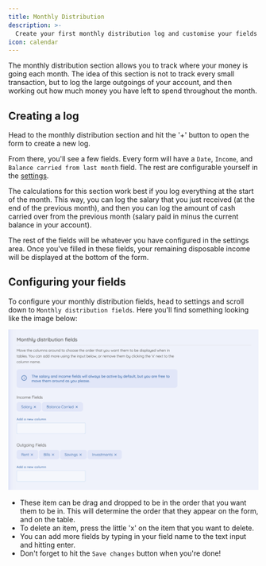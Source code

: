 ```yaml
---
title: Monthly Distribution
description: >-
  Create your first monthly distribution log and customise your fields
icon: calendar
---
```


The monthly distribution section allows you to track where your money is going each month. The idea of this section is not to track every small transaction, but to log the large outgoings of your account, and then working out how much money you have left to spend throughout the month.

## Creating a log

Head to the monthly distribution section and hit the '+' button to open the form to create a new log.

From there, you'll see a few fields. Every form will have a `Date`, `Income`, and `Balance carried from last month` field. The rest are configurable yourself in the [settings](#settings).

The calculations for this section work best if you log everything at the start of the month. This way, you can log the salary that you just received (at the end of the previous month), and then you can log the amount of cash carried over from the previous month (salary paid in minus the current balance in your account).

The rest of the fields will be whatever you have configured in the settings area. Once you've filled in these fields, your remaining disposable income will be displayed at the bottom of the form.

## Configuring your fields

To configure your monthly distribution fields, head to settings and scroll down to `Monthly distribution fields`. Here you'll find something looking like the image below:

![Balance carried from last month](../assets/doc-images/md-settings.png)

- These item can be drag and dropped to be in the order that you want them to be in. This will determine the order that they appear on the form, and on the table.
- To delete an item, press the little 'x' on the item that you want to delete.
- You can add more fields by typing in your field name to the text input and hitting enter.
- Don't forget to hit the `Save changes` button when you're done!
